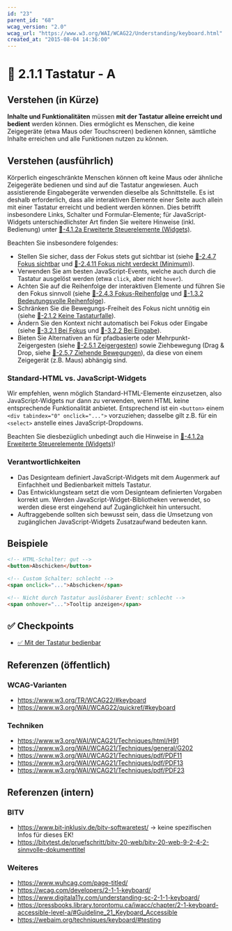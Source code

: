 ```yaml
---
id: "23"
parent_id: "68"
wcag_version: "2.0"
wcag_url: "https://www.w3.org/WAI/WCAG22/Understanding/keyboard.html"
created_at: "2015-08-04 14:36:00"
---
```


# 📜 2.1.1 Tastatur - A

## Verstehen (in Kürze)

**Inhalte und Funktionalitäten** müssen **mit der Tastatur alleine erreicht und bedient** werden können. Dies ermöglicht es Menschen, die keine Zeigegeräte (etwa Maus oder Touchscreen) bedienen können, sämtliche Inhalte erreichen und alle Funktionen nutzen zu können.

## Verstehen (ausführlich)

Körperlich eingeschränkte Menschen können oft keine Maus oder ähnliche Zeigegeräte bedienen und sind auf die Tastatur angewiesen. Auch assistierende Eingabegeräte verwenden dieselbe als Schnittstelle. Es ist deshalb erforderlich, dass alle interaktiven Elemente einer Seite auch allein mit einer Tastatur erreicht und bedient werden können. Dies betrifft insbesondere Links, Schalter und Formular-Elemente; für JavaScript-Widgets unterschiedlichster Art finden Sie weitere Hinweise (inkl. Bedienung) unter [📜-4.1.2a Erweiterte Steuerelemente (Widgets)](/de/wcag/4.1.2a-erweiterte-steuerelemente-widgets).

Beachten Sie insbesondere folgendes:

- Stellen Sie sicher, dass der Fokus stets gut sichtbar ist (siehe [📜-2.4.7 Fokus sichtbar](/de/wcag/2.4.7-fokus-sichtbar) und [📜-2.4.11 Fokus nicht verdeckt (Minimum)](/de/wcag/2.4.11-fokus-nicht-verdeckt-minimum)).
- Verwenden Sie am besten JavaScript-Events, welche auch durch die Tastatur ausgelöst werden (etwa `click`, aber nicht `hover`).
- Achten Sie auf die Reihenfolge der interaktiven Elemente und führen Sie den Fokus sinnvoll (siehe [📜-2.4.3 Fokus-Reihenfolge](/de/wcag/2.4.3-fokus-reihenfolge) und [📜-1.3.2 Bedeutungsvolle Reihenfolge](/de/wcag/1.3.2-bedeutungsvolle-reihenfolge)).
- Schränken Sie die Bewegungs-Freiheit des Fokus nicht unnötig ein (siehe [📜-2.1.2 Keine Tastaturfalle](/de/wcag/2.1.2-keine-tastaturfalle)).
- Ändern Sie den Kontext nicht automatisch bei Fokus oder Eingabe (siehe [📜-3.2.1 Bei Fokus](/de/wcag/3.2.1-bei-fokus) und [📜-3.2.2 Bei Eingabe](/de/wcag/3.2.2-bei-eingabe)).
- Bieten Sie Alternativen an für pfadbasierte oder Mehrpunkt-Zeigergesten (siehe [📜-2.5.1 Zeigergesten](/de/wcag/2.5.1-zeigergesten)) sowie Ziehbewegung (Drag & Drop, siehe [📜-2.5.7 Ziehende Bewegungen](/de/wcag/2.5.7-ziehende-bewegungen)), da diese von einem Zeigegerät (z.B. Maus) abhängig sind.

### Standard-HTML vs. JavaScript-Widgets

Wir empfehlen, wenn möglich Standard-HTML-Elemente einzusetzen, also JavaScript-Widgets nur dann zu verwenden, wenn HTML keine entsprechende Funktionalität anbietet. Entsprechend ist ein `<button>` einem `<div tabindex="0" onclick="...">` vorzuziehen; dasselbe gilt z.B. für ein `<select>` anstelle eines JavaScript-Dropdowns.

Beachten Sie diesbezüglich unbedingt auch die Hinweise in [📜-4.1.2a Erweiterte Steuerelemente (Widgets)](/de/wcag/4.1.2a-erweiterte-steuerelemente-widgets)!

### Verantwortlichkeiten

- Das Designteam definiert JavaScript-Widgets mit dem Augenmerk auf Einfachheit und Bedienbarkeit mittels Tastatur.
- Das Entwicklungsteam setzt die vom Designteam definierten Vorgaben korrekt um. Werden JavaScript-Widget-Bibliotheken verwendet, so werden diese erst eingehend auf Zugänglichkeit hin untersucht.
- Auftraggebende sollten sich bewusst sein, dass die Umsetzung von zugänglichen JavaScript-Widgets Zusatzaufwand bedeuten kann.

## Beispiele

```html
<!-- HTML-Schalter: gut -->
<button>Abschicken</button>

<!-- Custom Schalter: schlecht -->
<span onclick="...">Abschicken</span>

<!-- Nicht durch Tastatur auslösbarer Event: schlecht -->
<span onhover="...">Tooltip anzeigen</span>
```

## ✅ Checkpoints

- [✅ Mit der Tastatur bedienbar](mit-der-tastatur-bedienbar)

## Referenzen (öffentlich)

### WCAG-Varianten

- <https://www.w3.org/TR/WCAG22/#keyboard>
- <https://www.w3.org/WAI/WCAG22/quickref/#keyboard>

### Techniken

- <https://www.w3.org/WAI/WCAG21/Techniques/html/H91>
- <https://www.w3.org/WAI/WCAG21/Techniques/general/G202>
- <https://www.w3.org/WAI/WCAG21/Techniques/pdf/PDF11>
- <https://www.w3.org/WAI/WCAG21/Techniques/pdf/PDF13>
- <https://www.w3.org/WAI/WCAG21/Techniques/pdf/PDF23>

## Referenzen (intern)

### BITV

- <https://www.bit-inklusiv.de/bitv-softwaretest/> → keine spezifischen Infos für dieses EK!
- <https://bitvtest.de/pruefschritt/bitv-20-web/bitv-20-web-9-2-4-2-sinnvolle-dokumenttitel>

### Weiteres

- <https://www.wuhcag.com/page-titled/>
- <https://wcag.com/developers/2-1-1-keyboard/>
- <https://www.digitala11y.com/understanding-sc-2-1-1-keyboard/>
- <https://pressbooks.library.torontomu.ca/iwacc/chapter/2-1-keyboard-accessible-level-a/#Guideline_21_Keyboard_Accessible>
- <https://webaim.org/techniques/keyboard/#testing>
